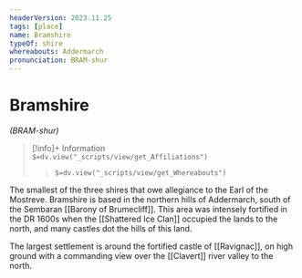 ```yaml
---
headerVersion: 2023.11.25
tags: [place]
name: Bramshire
typeOf: shire
whereabouts: Addermarch
pronunciation: BRAM-shur
---
```

# Bramshire
*(BRAM-shur)*
>[!info]+ Information  
> `$=dv.view("_scripts/view/get_Affiliations")`  
>> `$=dv.view("_scripts/view/get_Whereabouts")`

The smallest of the three shires that owe allegiance to the Earl of the Mostreve. Bramshire is based in the northern hills of Addermarch, south of the Sembaran [[Barony of Brumecliff]]. This area was intensely fortified in the DR 1600s when the [[Shattered Ice Clan]] occupied the lands to the north, and many castles dot the hills of this land. 

The largest settlement is around the fortified castle of [[Ravignac]], on high ground with a commanding view over the [[Clavert]] river valley to the north. 
